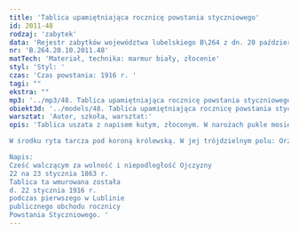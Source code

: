 ```yaml
---
title: 'Tablica upamiętniająca rocznicę powstania styczniowego'
id: 2011-48
rodzaj: 'zabytek'
data: 'Rejestr zabytków województwa lubelskiego B\264 z dn. 20 października 2011 r.'
nr: 'B.264.20.10.2011.48'
matTech: 'Materiał, technika: marmur biały, złocenie'
styl: 'Styl: '
czas: 'Czas powstania: 1916 r. '
tagi: ""
ekstra: ""
mp3: '../mp3/48. Tablica upamiętniająca rocznicę powstania styczniowego.mp3'
obiekt3d: '../models/48. Tablica upamiętniająca rocznicę powstania styczniowego.glb'
warsztat: 'Autor, szkoła, warsztat:'
opis: 'Tablica uszata z napisem kutym, złoconym. W narożach pukle mosiężnych kotew. 

W środku ryta tarcza pod koroną królewską. W jej trójdzielnym polu: Orzeł Biały – emblemat Korony Polskiej, Pogoń – emblemat Litwy, św. Michał Archanioł – emblemat Rusi. 

Napis:
Cześć walczącym za wolność i niepodległość Ojczyzny
22 na 23 stycznia 1863 r. 
Tablica ta wmurowana została
d. 22 stycznia 1916 r.
podczas pierwszego w Lublinie
publicznego obchodu rocznicy 
Powstania Styczniowego. '
---
```




